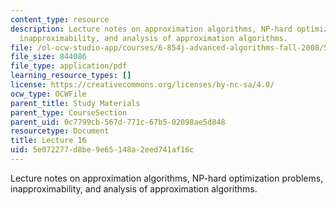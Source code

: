 ```yaml
---
content_type: resource
description: Lecture notes on approximation algorithms, NP-hard optimization problems,
  inapproximability, and analysis of approximation algorithms.
file: /ol-ocw-studio-app/courses/6-854j-advanced-algorithms-fall-2008/5e072277d8be9e65148a2eed741af16c_lect11_07.pdf
file_size: 844086
file_type: application/pdf
learning_resource_types: []
license: https://creativecommons.org/licenses/by-nc-sa/4.0/
ocw_type: OCWFile
parent_title: Study Materials
parent_type: CourseSection
parent_uid: 0c7799cb-567d-771c-67b5-02098ae5d848
resourcetype: Document
title: Lecture 16
uid: 5e072277-d8be-9e65-148a-2eed741af16c
---
```

Lecture notes on approximation algorithms, NP-hard optimization problems, inapproximability, and analysis of approximation algorithms.